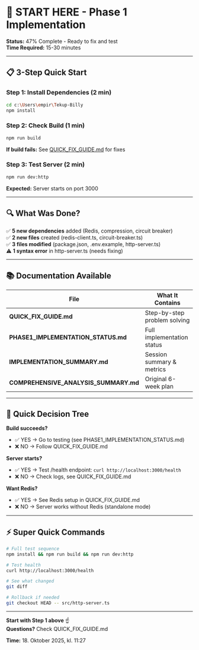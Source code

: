 # 🚀 START HERE - Phase 1 Implementation

**Status:** 47% Complete - Ready to fix and test  
**Time Required:** 15-30 minutes

---

## 📋 3-Step Quick Start

### Step 1: Install Dependencies (2 min)

```bash
cd c:\Users\empir\Tekup-Billy
npm install
```

### Step 2: Check Build (1 min)

```bash
npm run build
```

**If build fails:** See [QUICK_FIX_GUIDE.md](./QUICK_FIX_GUIDE.md) for fixes

### Step 3: Test Server (2 min)

```bash
npm run dev:http
```

**Expected:** Server starts on port 3000

---

## 🔍 What Was Done?

✅ **5 new dependencies** added (Redis, compression, circuit breaker)  
✅ **2 new files** created (redis-client.ts, circuit-breaker.ts)  
✅ **3 files modified** (package.json, .env.example, http-server.ts)  
⚠️ **1 syntax error** in http-server.ts (needs fixing)

---

## 📚 Documentation Available

| File | What It Contains |
|------|------------------|
| **QUICK_FIX_GUIDE.md** | Step-by-step problem solving |
| **PHASE1_IMPLEMENTATION_STATUS.md** | Full implementation status |
| **IMPLEMENTATION_SUMMARY.md** | Session summary & metrics |
| **COMPREHENSIVE_ANALYSIS_SUMMARY.md** | Original 6-week plan |

---

## 🎯 Quick Decision Tree

**Build succeeds?**
- ✅ YES → Go to testing (see PHASE1_IMPLEMENTATION_STATUS.md)
- ❌ NO → Follow QUICK_FIX_GUIDE.md

**Server starts?**
- ✅ YES → Test /health endpoint: `curl http://localhost:3000/health`
- ❌ NO → Check logs, see QUICK_FIX_GUIDE.md

**Want Redis?**
- ✅ YES → See Redis setup in QUICK_FIX_GUIDE.md
- ❌ NO → Server works without Redis (standalone mode)

---

## ⚡ Super Quick Commands

```bash
# Full test sequence
npm install && npm run build && npm run dev:http

# Test health
curl http://localhost:3000/health

# See what changed
git diff

# Rollback if needed
git checkout HEAD -- src/http-server.ts
```

---

**Start with Step 1 above** ☝️  
**Questions?** Check QUICK_FIX_GUIDE.md

**Time:** 18. Oktober 2025, kl. 11:27
